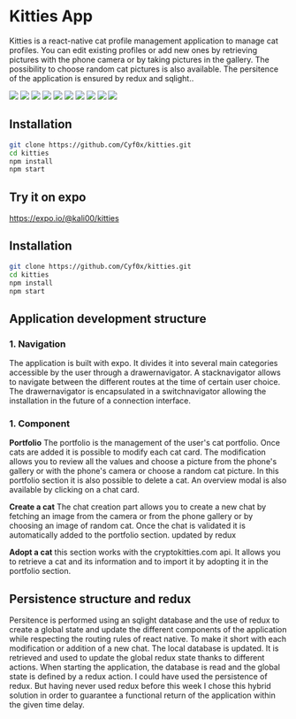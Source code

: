 # Kitties App

Kitties is a react-native cat profile management application to manage cat profiles. You can edit existing profiles or add new ones by retrieving pictures with the phone camera or by taking pictures in the gallery. The possibility to choose random cat pictures is also available. The persitence of the application is ensured by redux and sqlight..<br />

![](./Images/screenshoot/01.png)
![](./Images/screenshoot/02.png)
![](./Images/screenshoot/03.png)
![](./Images/screenshoot/04.png)
![](./Images/screenshoot/05.png)
![](./Images/screenshoot/07.png)
![](./Images/screenshoot/08.png)
![](./Images/screenshoot/06.png)
![](./Images/screenshoot/09.png)
![](./Images/screenshoot/10.png)


## Installation


```bash
git clone https://github.com/Cyf0x/kitties.git
cd kitties
npm install
npm start
```


## Try it on expo
<a href="https://expo.io/@kali00/kitties">https://expo.io/@kali00/kitties</a>

## Installation


```bash
git clone https://github.com/Cyf0x/kitties.git
cd kitties
npm install
npm start
```

## Application development structure

<h3>1. Navigation</h3>

The application is built with expo. It divides it into several main categories accessible by the user through a drawernavigator.
A stacknavigator allows to navigate between the different routes at the time of certain user choice.
The drawernavigator is encapsulated in a switchnavigator allowing the installation in the future of a connection interface.

<h3>1. Component</h3>

**Portfolio**
The portfolio is the management of the user's cat portfolio. Once cats are added it is possible to modify each cat card. The modification allows you to review all the values and choose a picture from the phone's gallery or with the phone's camera or choose a random cat picture. In this portfolio section it is also possible to delete a cat.
An overview modal is also available by clicking on a chat card.

**Create a cat**
The chat creation part allows you to create a new chat by fetching an image from the camera or from the phone gallery or by choosing an image of random cat. Once the chat is validated it is automatically added to the portfolio section. updated by redux

**Adopt a cat**
this section works with the cryptokitties.com api.
It allows you to retrieve a cat and its information and to import it by adopting it in the portfolio section.

## Persistence structure and redux

Persitence is performed using an sqlight database and the use of redux to create a global state and update the different components of the application while respecting the routing rules of react native.
To make it short with each modification or addition of a new chat. The local database is updated. It is retrieved and used to update the global redux state thanks to different actions.
When starting the application, the database is read and the global state is defined by a redux action.
I could have used the persistence of redux. But having never used redux before this week I chose this hybrid solution in order to guarantee a functional return of the application within the given time delay. 
